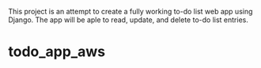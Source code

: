 This project is an attempt to create a fully working to-do list web app using Django.
The app will be aple to read, update, and delete to-do list entries.
# todo_app_aws
